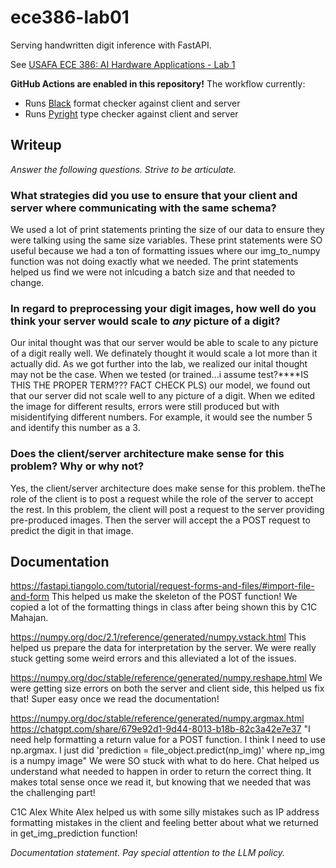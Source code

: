 # ece386-lab01

Serving handwritten digit inference with FastAPI.

See [USAFA ECE 386: AI Hardware Applications - Lab 1](https://usafa-ece.github.io/ece386-book/b1-prediction/lab-digits-api.html)

**GitHub Actions are enabled in this repository!** The workflow currently:

- Runs [Black](https://black.readthedocs.io/en/stable/index.html) format checker against client and server
- Runs [Pyright](https://microsoft.github.io/pyright/#/) type checker against client and server

## Writeup

*Answer the following questions. Strive to be articulate.*

### What strategies did you use to ensure that your client and server where communicating with the same schema?
We used a lot of print statements printing the size of our data to ensure they were talking using the same size variables. These print statements were SO useful because we had a ton of formatting issues where our img_to_numpy
function was not doing exactly what we needed. The print statements helped us find we were not inlcuding a batch size
and that needed to change. 

### In regard to preprocessing your digit images, how well do you think your server would scale to *any* picture of a digit?
Our inital thought was that our server would be able to scale to any picture of a digit really well. We definately thought it would scale a lot more than it actually did. As we got further into the lab, we realized our inital thought may not be the case. When we tested (or trained...i assume test?****IS THIS THE PROPER TERM??? FACT CHECK PLS) our model, we found out that our server did not scale well to any picture of a digit. When we edited the image for different results, errors were still produced but with misidentifying different numbers. For example, it would see the number 5 and identify this number as a 3. 

### Does the client/server architecture make sense for this problem? Why or why not?
Yes, the client/server architecture does make sense for this problem. theThe role of the client is to post a request while the role of the server to accept the rest. In this problem, the client will post a request to the server providing pre-produced images. Then the server will accept the a POST request to predict the digit in that image. 

## Documentation
https://fastapi.tiangolo.com/tutorial/request-forms-and-files/#import-file-and-form
This helped us make the skeleton of the POST function! We copied a lot of the formatting things in class
after being shown this by C1C Mahajan. 

https://numpy.org/doc/2.1/reference/generated/numpy.vstack.html
This helped us prepare the data for interpretation by the server. We were really stuck getting some weird
errors and this alleviated a lot of the issues. 

https://numpy.org/doc/stable/reference/generated/numpy.reshape.html
We were getting size errors on both the server and client side, this helped us fix that! Super easy once we
read the documentation!

https://numpy.org/doc/stable/reference/generated/numpy.argmax.html
https://chatgpt.com/share/679e92d1-9d44-8013-b18b-82c3a42e7e37
"I need help formatting a return value for a POST function. I think I need to use np.argmax.
I just did 'prediction = file_object.predict(np_img)' where np_img is a numpy image"
We were SO stuck with what to do here. Chat helped us understand what needed to happen in order to return
the correct thing. It makes total sense once we read it, but knowing that we needed that was the challenging
part!

C1C Alex White
Alex helped us with some silly mistakes such as IP address formatting mistakes in the client and feeling better
about what we returned in get_img_prediction function!

*Documentation statement. Pay special attention to the LLM policy.*
